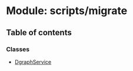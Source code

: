 # Module: scripts/migrate

## Table of contents

### Classes

- [DgraphService](../classes/scripts_migrate.DgraphService.md)
